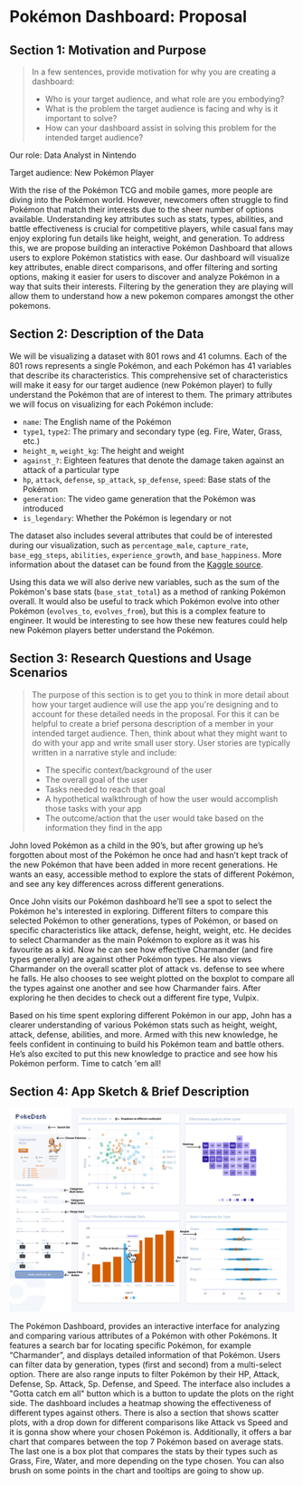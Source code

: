 # Pokémon Dashboard: Proposal

## Section 1: Motivation and Purpose

> In a few sentences, provide motivation for why you are creating a dashboard:
>
> - Who is your target audience, and what role are you embodying?
> - What is the problem the target audience is facing and why is it important to solve?
> - How can your dashboard assist in solving this problem for the intended target audience?

Our role: Data Analyst in Nintendo

Target audience: New Pokémon Player

With the rise of the Pokémon TCG and mobile games, more people are diving into the Pokémon world. However, newcomers often struggle to find Pokémon that match their interests due to the sheer number of options available. Understanding key attributes such as stats, types, abilities, and battle effectiveness is crucial for competitive players, while casual fans may enjoy exploring fun details like height, weight, and generation. To address this, we are propose building an interactive Pokémon Dashboard that allows users to explore Pokémon statistics with ease. Our dashboard will visualize key attributes, enable direct comparisons, and offer filtering and sorting options, making it easier for users to discover and analyze Pokémon in a way that suits their interests. Filtering by the generation they are playing will allow them to understand how a new pokemon compares amongst the other pokemons.

## Section 2: Description of the Data

We will be visualizing a dataset with 801 rows and 41 columns. Each of the 801 rows represents a single Pokémon, and each Pokémon has 41 variables that describe its characteristics. This comprehensive set of characteristics will make it easy for our target audience (new Pokémon player) to fully understand the Pokémon that are of interest to them. The primary attributes we will focus on visualizing for each Pokémon include:

- `name`: The English name of the Pokémon
- `type1`, `type2`: The primary and secondary type (eg. Fire, Water, Grass, etc.)
- `height_m`, `weight_kg`: The height and weight
- `against_?`: Eighteen features that denote the damage taken against an attack of a particular type
- `hp`, `attack`, `defense`, `sp_attack`, `sp_defense`, `speed`: Base stats of the Pokémon
- `generation`: The video game generation that the Pokémon was introduced
- `is_legendary`: Whether the Pokémon is legendary or not

The dataset also includes several attributes that could be of interested during our visualization, such as `percentage_male`, `capture_rate`, `base_egg_steps`, `abilities`, `experience_growth`, and `base_happiness`. More information about the dataset can be found from the [Kaggle source](https://www.kaggle.com/datasets/rounakbanik/pokemon/data).

Using this data we will also derive new variables, such as the sum of the Pokémon's base stats (`base_stat_total`) as a method of ranking Pokémon overall. It would also be useful to track which Pokémon evolve into other Pokémon (`evolves_to`, `evolves_from`), but this is a complex feature to engineer. It would be interesting to see how these new features could help new Pokémon players better understand the Pokémon.

## Section 3: Research Questions and Usage Scenarios

> The purpose of this section is to get you to think in more detail about how your target audience will use the app you're designing and to account for these detailed needs in the proposal. For this it can be helpful to create a brief persona description of a member in your intended target audience. Then, think about what they might want to do with your app and write small user story. User stories are typically written in a narrative style and include:
>
> - The specific context/background of the user
> - The overall goal of the user
> - Tasks needed to reach that goal
> - A hypothetical walkthrough of how the user would accomplish those tasks with your app
> - The outcome/action that the user would take based on the information they find in the app

John loved Pokémon as a child in the 90’s, but after growing up he’s forgotten about most of the Pokémon he once had and hasn’t kept track of the new Pokémon that have been added in more recent generations. He wants an easy, accessible method to explore the stats of different Pokémon, and see any key differences across different generations.

Once John visits our Pokémon dashboard he’ll see a spot to select the Pokémon he's interested in exploring. Different filters to compare this selected Pokémon to other generations, types of Pokémon, or based on specific characteristics like attack, defense, height, weight, etc. He decides to select Charmander as the main Pokémon to explore as it was his favourite as a kid. Now he can see how effective Charmander (and fire types generally) are against other Pokémon types. He also views Charmander on the overall scatter plot of attack vs. defense to see where he falls. He also chooses to see weight plotted on the boxplot to compare all the types against one another and see how Charmander fairs. After exploring he then decides to check out a different fire type, Vulpix.

Based on his time spent exploring different Pokémon in our app, John has a clearer understanding of various Pokémon stats such as height, weight, attack, defense, abilities, and more. Armed with this new knowledge, he feels confident in continuing to build his Pokémon team and battle others. He’s also excited to put this new knowledge to practice and see how his Pokémon perform. Time to catch 'em all!

## Section 4: App Sketch & Brief Description

![](../img/sketch.png)

The Pokémon Dashboard, provides an interactive interface for analyzing and comparing various attributes of a Pokémon with other Pokémons. It features a search bar for locating specific Pokémon, for example “Charmander”, and displays detailed information of that Pokémon. Users can filter data by generation, types (first and second) from a multi-select option. There are also range inputs to filter Pokémon by their HP, Attack, Defense, Sp. Attack, Sp. Defense, and Speed. The interface also includes a "Gotta catch em all" button which is a button to update the plots on the right side. The dashboard includes a heatmap showing the effectiveness of different types against others. There is also a section that shows scatter plots, with a drop down for different comparisons like Attack vs Speed and it is gonna show where your chosen Pokémon is. Additionally, it offers a bar chart that compares between the top 7 Pokémon based on average stats. The last one is a box plot that compares the stats by their types such as Grass, Fire, Water, and more depending on the type chosen. You can also brush on some points in the chart and tooltips are going to show up.
